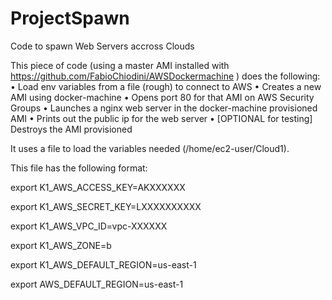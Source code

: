 # ProjectSpawn
Code to spawn Web Servers accross Clouds

This piece of code (using a master AMI installed with https://github.com/FabioChiodini/AWSDockermachine ) does the following:
•	Load env variables from a file (rough) to connect to AWS
•	Creates a new AMI using docker-machine
•	Opens port 80 for that AMI on AWS Security Groups
•	Launches a nginx web server in the docker-machine provisioned AMI
•	Prints out the public ip for the web server
•	[OPTIONAL for testing] Destroys the AMI provisioned

It uses a file to load the variables needed (/home/ec2-user/Cloud1).

This file has the following format:

export K1_AWS_ACCESS_KEY=AKXXXXXX

export K1_AWS_SECRET_KEY=LXXXXXXXXXX

export K1_AWS_VPC_ID=vpc-XXXXXX

export K1_AWS_ZONE=b

export K1_AWS_DEFAULT_REGION=us-east-1

export AWS_DEFAULT_REGION=us-east-1

